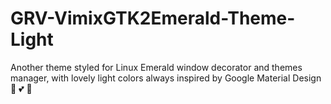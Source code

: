 # GRV-VimixGTK2Emerald-Theme-Light
Another theme styled for Linux Emerald window decorator and themes manager, with lovely light colors always inspired by Google Material Design 💞 💕 💖
